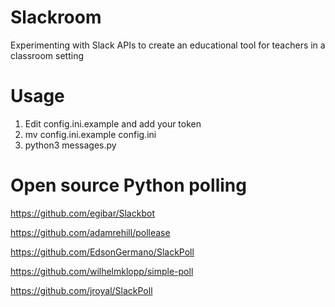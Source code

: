 # Slackroom

Experimenting with Slack APIs to create an educational tool for teachers in a classroom setting

# Usage

1. Edit config.ini.example and add your token
2. mv config.ini.example config.ini
3. python3 messages.py

# Open source Python polling

https://github.com/egibar/Slackbot

https://github.com/adamrehill/pollease

https://github.com/EdsonGermano/SlackPoll

https://github.com/wilhelmklopp/simple-poll

https://github.com/jroyal/SlackPoll

